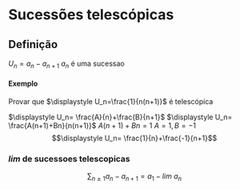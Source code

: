 # Sucessões telescópicas

## Definição


$U_n=a_n-a_{n+1}$  $a_n$ é uma sucessao

#### Exemplo
Provar que  $\displaystyle U_n=\frac{1}{n(n+1)}$ é telescópica

$\displaystyle U_n= \frac{A}{n}+\frac{B}{n+1}$
$\displaystyle U_n= \frac{A(n+1)+Bn}{n(n+1)}$
$A(n+1)+Bn = 1$
$A = 1, B = -1$
$$\displaystyle U_n= \frac{1}{n}+\frac{-1}{n+1}$$
### $lim$ de sucessoes telescopicas 

$$\displaystyle \sum_{n\geq1}a_n-a_{n+1}=a_1-lim~a_n$$
